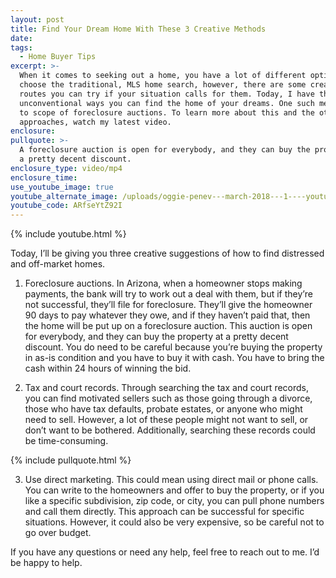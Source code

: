 ```yaml
---
layout: post
title: Find Your Dream Home With These 3 Creative Methods
date:
tags:
  - Home Buyer Tips
excerpt: >-
  When it comes to seeking out a home, you have a lot of different options. Many
  choose the traditional, MLS home search, however, there are some creative
  routes you can try if your situation calls for them. Today, I have three
  unconventional ways you can find the home of your dreams. One such method is
  to scope of foreclosure auctions. To learn more about this and the other two
  approaches, watch my latest video.
enclosure:
pullquote: >-
  A foreclosure auction is open for everybody, and they can buy the property at
  a pretty decent discount.
enclosure_type: video/mp4
enclosure_time:
use_youtube_image: true
youtube_alternate_image: /uploads/oggie-penev---march-2018---1----youtube-edit.jpg
youtube_code: ARfseYtZ92I
---
```


{% include youtube.html %}

Today, I’ll be giving you three creative suggestions of how to find distressed and off-market homes.

1. Foreclosure auctions. In Arizona, when a homeowner stops making payments, the bank will try to work out a deal with them, but if they’re not successful, they’ll file for foreclosure. They’ll give the homeowner 90 days to pay whatever they owe, and if they haven’t paid that, then the home will be put up on a foreclosure auction. This auction is open for everybody, and they can buy the property at a pretty decent discount. You do need to be careful because you’re buying the property in as-is condition and you have to buy it with cash. You have to bring the cash within 24 hours of winning the bid.

2. Tax and court records. Through searching the tax and court records, you can find motivated sellers such as those going through a divorce, those who have tax defaults, probate estates, or anyone who might need to sell. However, a lot of these people might not want to sell, or don’t want to be bothered. Additionally, searching these records could be time-consuming.

{% include pullquote.html %}

3. Use direct marketing. This could mean using direct mail or phone calls. You can write to the homeowners and offer to buy the property, or if you like a specific subdivision, zip code, or city, you can pull phone numbers and call them directly. This approach can be successful for specific situations. However, it could also be very expensive, so be careful not to go over budget.

If you have any questions or need any help, feel free to reach out to me. I’d be happy to help.